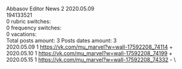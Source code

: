 Abbasov	Editor News 2 2020.05.09\
194133521\
0 rubric switches:\
0 frequency switches:\
0 vacations:\
Total posts amount: 3	Posts dates amount: 3\
2020.05.09 1 https://vk.com/mu_marvel?w=wall-17592208_74114 + \
2020.05.10 1 https://vk.com/mu_marvel?w=wall-17592208_74199 + \
2020.05.15 1 https://vk.com/mu_marvel?w=wall-17592208_74332 - \
